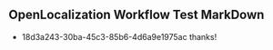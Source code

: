 ## OpenLocalization Workflow Test MarkDown
* 18d3a243-30ba-45c3-85b6-4d6a9e1975ac 
thanks!<!--HONumber=Mar16_HO1-->
